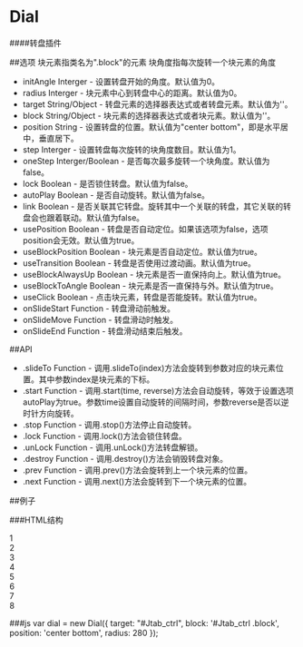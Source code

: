 # Dial
####转盘插件

##选项
块元素指类名为".block"的元素
块角度指每次旋转一个块元素的角度

*	initAngle Interger - 设置转盘开始的角度。默认值为0。
*	radius Interger - 块元素中心到转盘中心的距离。默认值为0。
*	target String/Object - 转盘元素的选择器表达式或者转盘元素。默认值为''。
*	block String/Object - 块元素的选择器表达式或者块元素。默认值为''。
*	position String - 设置转盘的位置。默认值为"center bottom"，即是水平居中，垂直居下。
*	step Interger - 设置转盘每次旋转的块角度数目。默认值为1。
*	oneStep Interger/Boolean - 是否每次最多旋转一个块角度。默认值为false。
*	lock Boolean - 是否锁住转盘。默认值为false。
*	autoPlay Boolean - 是否自动旋转。默认值为false。
*	link Boolean - 是否关联其它转盘。旋转其中一个关联的转盘，其它关联的转盘会也跟着联动。默认值为false。
*	usePosition Boolean - 转盘是否自动定位。如果该选项为false，选项position会无效。默认值为true。
*	useBlockPosition Boolean - 块元素是否自动定位。默认值为true。
*	useTransition Boolean - 转盘是否使用过渡动画。默认值为true。
*	useBlockAlwaysUp Boolean - 块元素是否一直保持向上。默认值为true。
*	useBlockToAngle Boolean - 块元素是否一直保持与外。默认值为true。
*	useClick Boolean - 点击块元素，转盘是否能旋转。默认值为true。
*	onSlideStart Function - 转盘滑动前触发。
*	onSlideMove Function - 转盘滑动时触发。
*	onSlideEnd Function - 转盘滑动结束后触发。

##API
*	.slideTo Function - 调用.slideTo(index)方法会旋转到参数对应的块元素位置。其中参数index是块元素的下标。
*	.start Function - 调用.start(time, reverse)方法会自动旋转，等效于设置选项autoPlay为true。参数time设置自动旋转的间隔时间，参数reverse是否以逆时针方向旋转。
*	.stop Function - 调用.stop()方法停止自动旋转。
*	.lock Function - 调用.lock()方法会锁住转盘。
*	.unLock Function - 调用.unLock()方法转盘解锁。
*	.destroy Function - 调用.destroy()方法会销毁转盘对象。
*	.prev Function - 调用.prev()方法会旋转到上一个块元素的位置。
*	.next Function - 调用.next()方法会旋转到下一个块元素的位置。

##例子

###HTML结构
    <div class="tab-ctrl" id="Jtab_ctrl">
        <div class="block">1</div>
        <div class="block">2</div>
        <div class="block">3</div>
        <div class="block">4</div>
        <div class="block">5</div>
        <div class="block">6</div>
        <div class="block">7</div>
        <div class="block">8</div>
    </div>

###js
    var dial = new Dial({
        target: "#Jtab_ctrl",
        block: '#Jtab_ctrl .block',
        position: 'center bottom',
        radius: 280
    });
